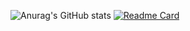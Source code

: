 ![Anurag's GitHub stats](https://github-readme-stats.vercel.app/api?username=ledepede1&show_icons=true&bg_color=00000000)
[![Readme Card](https://github-readme-stats.vercel.app/api/pin/?username=ledepede1&repo=github-readme-stats)](https://github.com/anuraghazra/github-readme-stats)
